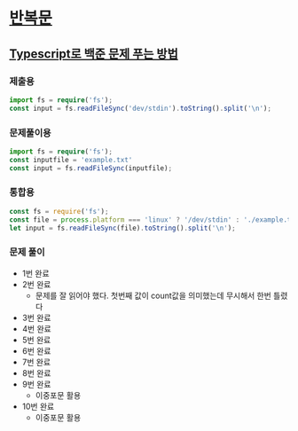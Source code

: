 
# [반복문](https://www.acmicpc.net/step/3)
## [Typescript로 백준 문제 푸는 방법](https://velog.io/@kgunwoo26/TypeScript%EB%A1%9C-%EB%B0%B1%EC%A4%80-%EB%AC%B8%EC%A0%9C-%ED%92%80%EA%B8%B0)

### 제출용
```typescript
import fs = require('fs');
const input = fs.readFileSync('dev/stdin').toString().split('\n');
```

### 문제풀이용
```typescript
import fs = require('fs');
const inputfile = 'example.txt'
const input = fs.readFileSync(inputfile);
```

### 통합용
```typescript
const fs = require('fs');
const file = process.platform === 'linux' ? '/dev/stdin' : './example.txt';
let input = fs.readFileSync(file).toString().split('\n');
```

### 문제 풀이
- 1번 완료
- 2번 완료
  - 문제를 잘 읽어야 했다. 첫번째 값이 count값을 의미했는데 무시해서 한번 틀렸다
- 3번 완료
- 4번 완료
- 5번 완료
- 6번 완료
- 7번 완료
- 8번 완료
- 9번 완료
  - 이중포문 활용
- 10번 완료
  - 이중포문 활용